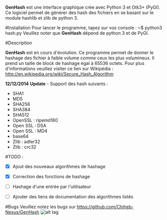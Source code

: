 **GenHash** est une interface graphique crée avec Python 3 et Gtk3+ (PyGI). Ce logiciel permet de générer des hash des fichiers en se basant sur le module hashlib et zlib de python 3.

#Installation 
Pour lancer le programme, tapez sur vos console : 
~$ python3 hash.py 
Veuillez noter que **GenHash** dépend de python 3 et de PyGI.


#Description 

**GenHash** est en cours d'évolution. Ce programme permet de donner le hashage des fichier à faible volume comme ceux les plus volumineux. Il prend un taille de block de hashage égal à 65536 octets. Pour plus d'informations veuillez visiter ce lien sur Wikipédia : http://en.wikipedia.org/wiki/Secure_Hash_Algorithm  

**12/12/2014** 
**Update** - Support des hash suivants :
   * SHA1
   * MD5
   * SHA256
   * SHA384
   * SHA512
   * OpenSSL : ripemd160
   * Open SSL : DSA
   * Open SSL : MD4
   * base64
   * Zlib : adler32
   * Zlib : crc32
  
#TODO :
   - [x]  Ajout des nouveaux algorithmes de hashage
   - [x]  Correction des fonctions de hashage
   - [ ]  Hashage d'une entrée par l'utilisateur
   - [ ]  Ajouter des liens de documentation des algorithmes listés


#Bugs 
Veuillez notez les bugs sur https://github.com/Chiheb-Nexus/GenHash
![alt tag](http://1.bp.blogspot.com/-YghRP1ZZUQg/VIqWSM_EuOI/AAAAAAAAA58/ojPqvs0rrXc/s1600/S%C3%A9lection_015.png)

